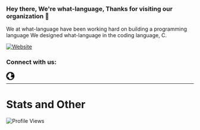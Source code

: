 ### Hey there, We're what-language, Thanks for visiting our organization 👋
We at what-language have been working hard on building a programming language 
We designed what-language in the coding language, C.




[![Website](https://img.shields.io/website?label=what-language.github.io&style=for-the-badge&url=https%3A%2F%2Fwhat-language.github.io)](https://what-language.github.io)

### Connect with us:

[<img align="left" alt="what-language.github.io" width="22px" src="https://raw.githubusercontent.com/iconic/open-iconic/master/svg/globe.svg" />][website]

<br />


---

# Stats and Other

<img src="https://komarev.com/ghpvc/?username=what-language" alt="Profile Views" />

[website]: https:/what-language.github.io
